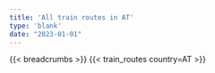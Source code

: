 ```yaml
---
title: 'All train routes in AT'
type: 'blank'
date: "2023-01-01"
---
```


{{< breadcrumbs >}}
{{< train_routes country=AT >}}
